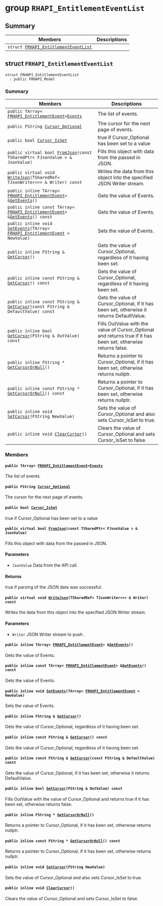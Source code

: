 # group `RHAPI_EntitlementEventList` <a id="group__RHAPI__EntitlementEventList"></a>

## Summary

 Members                        | Descriptions                                
--------------------------------|---------------------------------------------
`struct `[`FRHAPI_EntitlementEventList`](#structFRHAPI__EntitlementEventList) | 

## struct `FRHAPI_EntitlementEventList` <a id="structFRHAPI__EntitlementEventList"></a>

```
struct FRHAPI_EntitlementEventList
  : public FRHAPI_Model
```

### Summary

 Members                        | Descriptions                                
--------------------------------|---------------------------------------------
`public TArray< `[`FRHAPI_EntitlementEvent`](RHAPI_EntitlementEvent.md#structFRHAPI__EntitlementEvent)` > `[`Events`](#structFRHAPI__EntitlementEventList_1a3f05027a0a92306457e4e110ac0bb94f) | The list of events.
`public FString `[`Cursor_Optional`](#structFRHAPI__EntitlementEventList_1a408ef5f5bcc7a30ccd70aef3dc2b725b) | The cursor for the next page of events.
`public bool `[`Cursor_IsSet`](#structFRHAPI__EntitlementEventList_1ac03319ea77109225c8aab85baac83423) | true if Cursor_Optional has been set to a value
`public virtual bool `[`FromJson`](#structFRHAPI__EntitlementEventList_1a7a07f86414852d47e1c63d7e031b1372)`(const TSharedPtr< FJsonValue > & JsonValue)` | Fills this object with data from the passed in JSON.
`public virtual void `[`WriteJson`](#structFRHAPI__EntitlementEventList_1a416fced08062c5929550f55b07bee1f8)`(TSharedRef< TJsonWriter<>> & Writer) const` | Writes the data from this object into the specified JSON Writer stream.
`public inline TArray< `[`FRHAPI_EntitlementEvent`](RHAPI_EntitlementEvent.md#structFRHAPI__EntitlementEvent)` > & `[`GetEvents`](#structFRHAPI__EntitlementEventList_1a8013cde2cf4350616ed670ab98d5b3d4)`()` | Gets the value of Events.
`public inline const TArray< `[`FRHAPI_EntitlementEvent`](RHAPI_EntitlementEvent.md#structFRHAPI__EntitlementEvent)` > & `[`GetEvents`](#structFRHAPI__EntitlementEventList_1a88b1e46345294753cdd0aa133e46e1f0)`() const` | Gets the value of Events.
`public inline void `[`SetEvents`](#structFRHAPI__EntitlementEventList_1ab56001c29296f64c50746e30603e21b2)`(TArray< `[`FRHAPI_EntitlementEvent`](RHAPI_EntitlementEvent.md#structFRHAPI__EntitlementEvent)` > NewValue)` | Sets the value of Events.
`public inline FString & `[`GetCursor`](#structFRHAPI__EntitlementEventList_1a8e178f8383eb98bcfc2bbbb62c21300f)`()` | Gets the value of Cursor_Optional, regardless of it having been set.
`public inline const FString & `[`GetCursor`](#structFRHAPI__EntitlementEventList_1ae893bb04a293f12468aa5bbc455acc76)`() const` | Gets the value of Cursor_Optional, regardless of it having been set.
`public inline const FString & `[`GetCursor`](#structFRHAPI__EntitlementEventList_1a0162673f909d7f63d25d36fc5827aa0f)`(const FString & DefaultValue) const` | Gets the value of Cursor_Optional, if it has been set, otherwise it returns DefaultValue.
`public inline bool `[`GetCursor`](#structFRHAPI__EntitlementEventList_1aa85c0365ed689379000cfa35e2dc55a9)`(FString & OutValue) const` | Fills OutValue with the value of Cursor_Optional and returns true if it has been set, otherwise returns false.
`public inline FString * `[`GetCursorOrNull`](#structFRHAPI__EntitlementEventList_1ad7b540def8476ebe0bb6c7070b2fceb0)`()` | Returns a pointer to Cursor_Optional, if it has been set, otherwise returns nullptr.
`public inline const FString * `[`GetCursorOrNull`](#structFRHAPI__EntitlementEventList_1a59ec5c41978bc16804aba82f5f5da04c)`() const` | Returns a pointer to Cursor_Optional, if it has been set, otherwise returns nullptr.
`public inline void `[`SetCursor`](#structFRHAPI__EntitlementEventList_1a41fe69ccfab4f352f26140dd77855164)`(FString NewValue)` | Sets the value of Cursor_Optional and also sets Cursor_IsSet to true.
`public inline void `[`ClearCursor`](#structFRHAPI__EntitlementEventList_1ad53ca1646a6b5f74c4fcc9fd64d63c0f)`()` | Clears the value of Cursor_Optional and sets Cursor_IsSet to false.

### Members

#### `public TArray< `[`FRHAPI_EntitlementEvent`](RHAPI_EntitlementEvent.md#structFRHAPI__EntitlementEvent)` > `[`Events`](#structFRHAPI__EntitlementEventList_1a3f05027a0a92306457e4e110ac0bb94f) <a id="structFRHAPI__EntitlementEventList_1a3f05027a0a92306457e4e110ac0bb94f"></a>

The list of events.

#### `public FString `[`Cursor_Optional`](#structFRHAPI__EntitlementEventList_1a408ef5f5bcc7a30ccd70aef3dc2b725b) <a id="structFRHAPI__EntitlementEventList_1a408ef5f5bcc7a30ccd70aef3dc2b725b"></a>

The cursor for the next page of events.

#### `public bool `[`Cursor_IsSet`](#structFRHAPI__EntitlementEventList_1ac03319ea77109225c8aab85baac83423) <a id="structFRHAPI__EntitlementEventList_1ac03319ea77109225c8aab85baac83423"></a>

true if Cursor_Optional has been set to a value

#### `public virtual bool `[`FromJson`](#structFRHAPI__EntitlementEventList_1a7a07f86414852d47e1c63d7e031b1372)`(const TSharedPtr< FJsonValue > & JsonValue)` <a id="structFRHAPI__EntitlementEventList_1a7a07f86414852d47e1c63d7e031b1372"></a>

Fills this object with data from the passed in JSON.

#### Parameters
* `JsonValue` Data from the API call.

#### Returns
true if parsing of the JSON data was successful.

#### `public virtual void `[`WriteJson`](#structFRHAPI__EntitlementEventList_1a416fced08062c5929550f55b07bee1f8)`(TSharedRef< TJsonWriter<>> & Writer) const` <a id="structFRHAPI__EntitlementEventList_1a416fced08062c5929550f55b07bee1f8"></a>

Writes the data from this object into the specified JSON Writer stream.

#### Parameters
* `Writer` JSON Writer stream to push .

#### `public inline TArray< `[`FRHAPI_EntitlementEvent`](RHAPI_EntitlementEvent.md#structFRHAPI__EntitlementEvent)` > & `[`GetEvents`](#structFRHAPI__EntitlementEventList_1a8013cde2cf4350616ed670ab98d5b3d4)`()` <a id="structFRHAPI__EntitlementEventList_1a8013cde2cf4350616ed670ab98d5b3d4"></a>

Gets the value of Events.

#### `public inline const TArray< `[`FRHAPI_EntitlementEvent`](RHAPI_EntitlementEvent.md#structFRHAPI__EntitlementEvent)` > & `[`GetEvents`](#structFRHAPI__EntitlementEventList_1a88b1e46345294753cdd0aa133e46e1f0)`() const` <a id="structFRHAPI__EntitlementEventList_1a88b1e46345294753cdd0aa133e46e1f0"></a>

Gets the value of Events.

#### `public inline void `[`SetEvents`](#structFRHAPI__EntitlementEventList_1ab56001c29296f64c50746e30603e21b2)`(TArray< `[`FRHAPI_EntitlementEvent`](RHAPI_EntitlementEvent.md#structFRHAPI__EntitlementEvent)` > NewValue)` <a id="structFRHAPI__EntitlementEventList_1ab56001c29296f64c50746e30603e21b2"></a>

Sets the value of Events.

#### `public inline FString & `[`GetCursor`](#structFRHAPI__EntitlementEventList_1a8e178f8383eb98bcfc2bbbb62c21300f)`()` <a id="structFRHAPI__EntitlementEventList_1a8e178f8383eb98bcfc2bbbb62c21300f"></a>

Gets the value of Cursor_Optional, regardless of it having been set.

#### `public inline const FString & `[`GetCursor`](#structFRHAPI__EntitlementEventList_1ae893bb04a293f12468aa5bbc455acc76)`() const` <a id="structFRHAPI__EntitlementEventList_1ae893bb04a293f12468aa5bbc455acc76"></a>

Gets the value of Cursor_Optional, regardless of it having been set.

#### `public inline const FString & `[`GetCursor`](#structFRHAPI__EntitlementEventList_1a0162673f909d7f63d25d36fc5827aa0f)`(const FString & DefaultValue) const` <a id="structFRHAPI__EntitlementEventList_1a0162673f909d7f63d25d36fc5827aa0f"></a>

Gets the value of Cursor_Optional, if it has been set, otherwise it returns DefaultValue.

#### `public inline bool `[`GetCursor`](#structFRHAPI__EntitlementEventList_1aa85c0365ed689379000cfa35e2dc55a9)`(FString & OutValue) const` <a id="structFRHAPI__EntitlementEventList_1aa85c0365ed689379000cfa35e2dc55a9"></a>

Fills OutValue with the value of Cursor_Optional and returns true if it has been set, otherwise returns false.

#### `public inline FString * `[`GetCursorOrNull`](#structFRHAPI__EntitlementEventList_1ad7b540def8476ebe0bb6c7070b2fceb0)`()` <a id="structFRHAPI__EntitlementEventList_1ad7b540def8476ebe0bb6c7070b2fceb0"></a>

Returns a pointer to Cursor_Optional, if it has been set, otherwise returns nullptr.

#### `public inline const FString * `[`GetCursorOrNull`](#structFRHAPI__EntitlementEventList_1a59ec5c41978bc16804aba82f5f5da04c)`() const` <a id="structFRHAPI__EntitlementEventList_1a59ec5c41978bc16804aba82f5f5da04c"></a>

Returns a pointer to Cursor_Optional, if it has been set, otherwise returns nullptr.

#### `public inline void `[`SetCursor`](#structFRHAPI__EntitlementEventList_1a41fe69ccfab4f352f26140dd77855164)`(FString NewValue)` <a id="structFRHAPI__EntitlementEventList_1a41fe69ccfab4f352f26140dd77855164"></a>

Sets the value of Cursor_Optional and also sets Cursor_IsSet to true.

#### `public inline void `[`ClearCursor`](#structFRHAPI__EntitlementEventList_1ad53ca1646a6b5f74c4fcc9fd64d63c0f)`()` <a id="structFRHAPI__EntitlementEventList_1ad53ca1646a6b5f74c4fcc9fd64d63c0f"></a>

Clears the value of Cursor_Optional and sets Cursor_IsSet to false.

